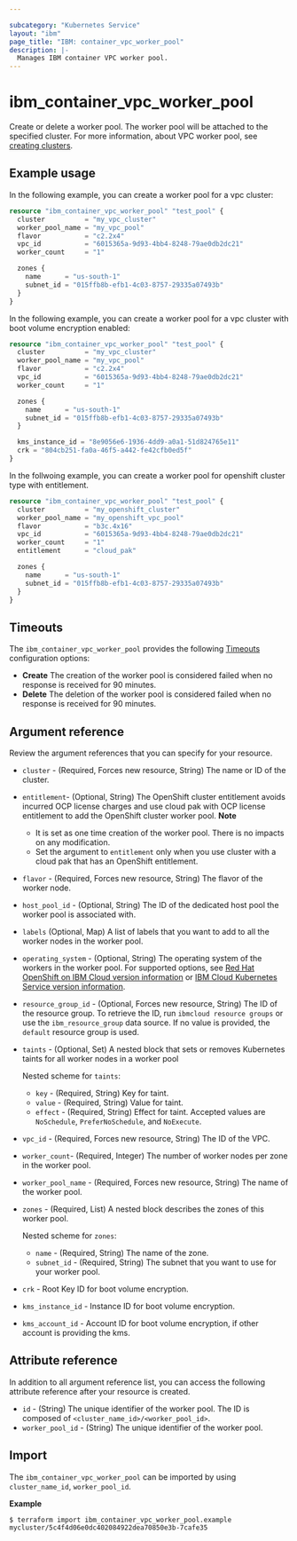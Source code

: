 ```yaml
---

subcategory: "Kubernetes Service"
layout: "ibm"
page_title: "IBM: container_vpc_worker_pool"
description: |-
  Manages IBM container VPC worker pool.
---
```


# ibm_container_vpc_worker_pool

Create or delete a worker pool. The worker pool will be attached to the specified cluster. For more information, about VPC worker pool, see [creating clusters](https://cloud.ibm.com/docs/containers?topic=containers-clusters).


## Example usage
In the following example, you can create a worker pool for a vpc cluster:

```terraform
resource "ibm_container_vpc_worker_pool" "test_pool" {
  cluster          = "my_vpc_cluster"
  worker_pool_name = "my_vpc_pool"
  flavor           = "c2.2x4"
  vpc_id           = "6015365a-9d93-4bb4-8248-79ae0db2dc21"
  worker_count     = "1"

  zones {
    name      = "us-south-1"
    subnet_id = "015ffb8b-efb1-4c03-8757-29335a07493b"
  }
}
```

In the following example, you can create a worker pool for a vpc cluster with boot volume encryption enabled:

```terraform
resource "ibm_container_vpc_worker_pool" "test_pool" {
  cluster          = "my_vpc_cluster"
  worker_pool_name = "my_vpc_pool"
  flavor           = "c2.2x4"
  vpc_id           = "6015365a-9d93-4bb4-8248-79ae0db2dc21"
  worker_count     = "1"

  zones {
    name      = "us-south-1"
    subnet_id = "015ffb8b-efb1-4c03-8757-29335a07493b"
  }

  kms_instance_id = "8e9056e6-1936-4dd9-a0a1-51d824765e11"
  crk = "804cb251-fa0a-46f5-a442-fe42cfb0ed5f"
}
```

In the follwoing example, you can create a worker pool for openshift cluster type with entitlement.
```terraform
resource "ibm_container_vpc_worker_pool" "test_pool" {
  cluster          = "my_openshift_cluster"
  worker_pool_name = "my_openshift_vpc_pool"
  flavor           = "b3c.4x16"
  vpc_id           = "6015365a-9d93-4bb4-8248-79ae0db2dc21"
  worker_count     = "1"
  entitlement      = "cloud_pak"

  zones {
    name      = "us-south-1"
    subnet_id = "015ffb8b-efb1-4c03-8757-29335a07493b"
  }
}
```

## Timeouts

The `ibm_container_vpc_worker_pool` provides the following [Timeouts](https://www.terraform.io/docs/language/resources/syntax.html) configuration options:

- **Create** The creation of the worker pool is considered failed when no response is received for 90 minutes. 
- **Delete** The deletion of the worker pool is considered failed when no response is received for 90 minutes. 

## Argument reference
Review the argument references that you can specify for your resource. 

- `cluster` - (Required, Forces new resource, String) The name or ID of the cluster.
- `entitlement`- (Optional, String) The OpenShift cluster entitlement avoids incurred OCP license charges and use cloud pak with OCP license entitlement to add the OpenShift cluster worker pool. **Note** <ul><li> It is set as one time creation of the worker pool. There is no impacts on any modification.</li><li> Set the argument to `entitlement` only when you use cluster with a cloud pak that has an OpenShift entitlement. </li></ul>
- `flavor` - (Required, Forces new resource, String) The flavor of the worker node.
- `host_pool_id` - (Optional, String) The ID of the dedicated host pool the worker pool is associated with.
- `labels` (Optional, Map) A list of labels that you want to add to all the worker nodes in the worker pool.
- `operating_system` - (Optional, String) The operating system of the workers in the worker pool. For supported options, see [Red Hat OpenShift on IBM Cloud version information](https://cloud.ibm.com/docs/openshift?topic=openshift-openshift_versions) or [IBM Cloud Kubernetes Service version information](https://cloud.ibm.com/docs/containers?topic=containers-cs_versions).
- `resource_group_id` - (Optional, Forces new resource, String) The ID of the resource group. To retrieve the ID, run `ibmcloud resource groups` or use the `ibm_resource_group` data source. If no value is provided, the `default` resource group is used.
- `taints` - (Optional, Set) A nested block that sets or removes Kubernetes taints for all worker nodes in a worker pool

  Nested scheme for `taints`:
  - `key` - (Required, String) Key for taint.
  - `value` - (Required, String) Value for taint.
  - `effect` - (Required, String) Effect for taint. Accepted values are `NoSchedule`, `PreferNoSchedule`, and `NoExecute`.
 
- `vpc_id` - (Required, Forces new resource, String) The ID of the VPC.
- `worker_count`- (Required, Integer) The number of worker nodes per zone in the worker pool.
- `worker_pool_name` - (Required, Forces new resource, String) The name of the worker pool.
- `zones` - (Required, List) A nested block describes the zones of this worker pool.

  Nested scheme for `zones`:
  - `name` - (Required, String) The name of the zone.
  - `subnet_id` - (Required, String) The subnet that you want to use for your worker pool.

- `crk` - Root Key ID for boot volume encryption.
- `kms_instance_id` - Instance ID for boot volume encryption. 
- `kms_account_id` - Account ID for boot volume encryption, if other account is providing the kms.

## Attribute reference
In addition to all argument reference list, you can access the following attribute reference after your resource is created.

- `id` - (String) The unique identifier of the worker pool. The ID is composed of `<cluster_name_id>/<worker_pool_id>`.
- `worker_pool_id` -  (String) The unique identifier of the worker pool.

## Import

The `ibm_container_vpc_worker_pool` can be imported by using `cluster_name_id`, `worker_pool_id`.

**Example**

```
$ terraform import ibm_container_vpc_worker_pool.example mycluster/5c4f4d06e0dc402084922dea70850e3b-7cafe35
